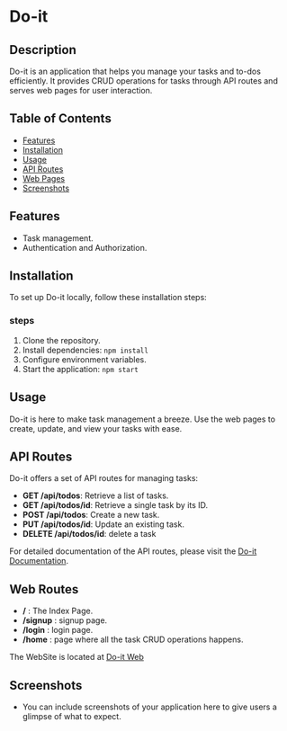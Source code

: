 # Do-it

## Description

Do-it is an application that helps you manage your tasks and to-dos efficiently. It provides CRUD operations for tasks through API routes and serves web pages for user interaction.

## Table of Contents

- [Features](#features)
- [Installation](#installation)
- [Usage](#usage)
- [API Routes](#api-routes)
- [Web Pages](#web-pages)
- [Screenshots](#screenshots)

## Features

- Task management.
- Authentication and Authorization.


## Installation

To set up Do-it locally, follow these installation steps:


###  steps
1. Clone the repository.
2. Install dependencies: `npm install`
3. Configure environment variables.
4. Start the application: `npm start`



## Usage

Do-it is here to make task management a breeze. Use the web pages to create, update, and view your tasks with ease.

## API Routes

Do-it offers a set of API routes for managing tasks:

- **GET /api/todos**: Retrieve a list of tasks.
- **GET /api/todos/id**: Retrieve a single task by its ID.
- **POST /api/todos**: Create a  new task.
- **PUT /api/todos/id**: Update an existing task.
- **DELETE /api/todos/id**: delete a task

For detailed documentation of the API routes, please visit the [Do-it Documentation](https://documenter.getpostman.com/view/23280484/2s9YR9YCRd).



## Web Routes
- **/** : The Index Page.
- **/signup**  : signup page.
- **/login**   : login page.
- **/home**    : page where all the task CRUD operations happens.

The WebSite is located at [Do-it Web](https://do-it-ayx7.onrender.com)

## Screenshots

- You can include screenshots of your application here to give users a glimpse of what to expect.

